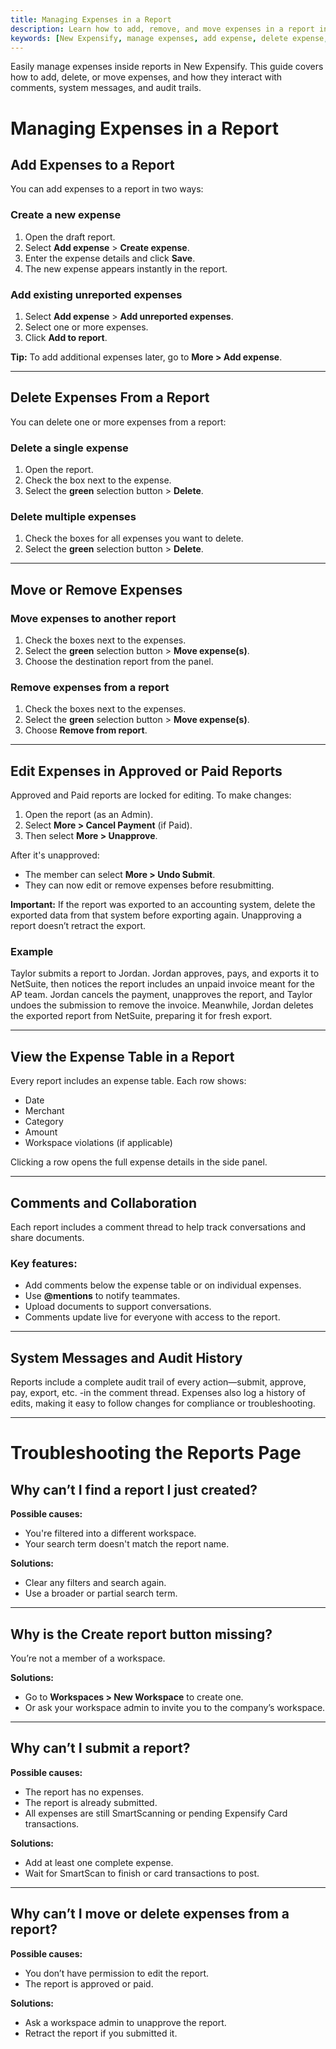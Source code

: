 ```yaml
---
title: Managing Expenses in a Report
description: Learn how to add, remove, and move expenses in a report in New Expensify, including how comments and system messages interact with them.
keywords: [New Expensify, manage expenses, add expense, delete expense, move expense, expense table, expense comments, report audit history, report troubleshooting]
---
```


Easily manage expenses inside reports in New Expensify. This guide covers how to add, delete, or move expenses, and how they interact with comments, system messages, and audit trails.

# Managing Expenses in a Report

## Add Expenses to a Report

You can add expenses to a report in two ways:

### Create a new expense
1. Open the draft report.
2. Select **Add expense** > **Create expense**.
3. Enter the expense details and click **Save**.
4. The new expense appears instantly in the report.

### Add existing unreported expenses
1. Select **Add expense** > **Add unreported expenses**.
2. Select one or more expenses.
3. Click **Add to report**.

**Tip:** To add additional expenses later, go to **More > Add expense**.

---

## Delete Expenses From a Report

You can delete one or more expenses from a report:

### Delete a single expense
1. Open the report.
2. Check the box next to the expense.
3. Select the **green** selection button > **Delete**.

### Delete multiple expenses
1. Check the boxes for all expenses you want to delete.
2. Select the **green** selection button > **Delete**.

---

## Move or Remove Expenses

### Move expenses to another report
1. Check the boxes next to the expenses.
2. Select the **green** selection button > **Move expense(s)**.
3. Choose the destination report from the panel.

### Remove expenses from a report
1. Check the boxes next to the expenses.
2. Select the **green** selection button > **Move expense(s)**.
3. Choose **Remove from report**.

---

## Edit Expenses in Approved or Paid Reports

Approved and Paid reports are locked for editing. To make changes:

1. Open the report (as an Admin).
2. Select **More > Cancel Payment** (if Paid).
3. Then select **More > Unapprove**.

After it's unapproved:
- The member can select **More > Undo Submit**.
- They can now edit or remove expenses before resubmitting.

**Important:** If the report was exported to an accounting system, delete the exported data from that system before exporting again. Unapproving a report doesn’t retract the export.

### Example

Taylor submits a report to Jordan. Jordan approves, pays, and exports it to NetSuite, then notices the report includes an unpaid invoice meant for the AP team. Jordan cancels the payment, unapproves the report, and Taylor undoes the submission to remove the invoice. Meanwhile, Jordan deletes the exported report from NetSuite, preparing it for fresh export.

---

## View the Expense Table in a Report

Every report includes an expense table. Each row shows:

- Date
- Merchant
- Category
- Amount
- Workspace violations (if applicable)

Clicking a row opens the full expense details in the side panel.

---

## Comments and Collaboration

Each report includes a comment thread to help track conversations and share documents.

### Key features:
- Add comments below the expense table or on individual expenses.
- Use **@mentions** to notify teammates.
- Upload documents to support conversations.
- Comments update live for everyone with access to the report.

---

## System Messages and Audit History

Reports include a complete audit trail of every action—submit, approve, pay, export, etc. -in the comment thread. Expenses also log a history of edits, making it easy to follow changes for compliance or troubleshooting.

---

# Troubleshooting the Reports Page

## Why can’t I find a report I just created?

**Possible causes:**
- You're filtered into a different workspace.
- Your search term doesn't match the report name.

**Solutions:**
- Clear any filters and search again.
- Use a broader or partial search term.

---

## Why is the **Create report** button missing?

You’re not a member of a workspace.

**Solutions:**
- Go to **Workspaces > New Workspace** to create one.
- Or ask your workspace admin to invite you to the company’s workspace.

---

## Why can’t I submit a report?

**Possible causes:**
- The report has no expenses.
- The report is already submitted.
- All expenses are still SmartScanning or pending Expensify Card transactions.

**Solutions:**
- Add at least one complete expense.
- Wait for SmartScan to finish or card transactions to post.

---

## Why can’t I move or delete expenses from a report?

**Possible causes:**
- You don’t have permission to edit the report.
- The report is approved or paid.

**Solutions:**
- Ask a workspace admin to unapprove the report.
- Retract the report if you submitted it.

